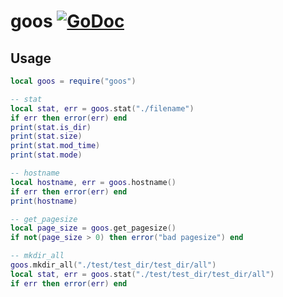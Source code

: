 # goos [![GoDoc](https://godoc.org/github.com/venerasf/go-lua-libs/goos?status.svg)](https://godoc.org/github.com/venerasf/go-lua-libs/goos)

## Usage

```lua
local goos = require("goos")

-- stat
local stat, err = goos.stat("./filename")
if err then error(err) end
print(stat.is_dir)
print(stat.size)
print(stat.mod_time)
print(stat.mode)

-- hostname
local hostname, err = goos.hostname()
if err then error(err) end
print(hostname)

-- get_pagesize
local page_size = goos.get_pagesize()
if not(page_size > 0) then error("bad pagesize") end

-- mkdir_all
goos.mkdir_all("./test/test_dir/test_dir/all")
local stat, err = goos.stat("./test/test_dir/test_dir/all")
if err then error(err) end
```

